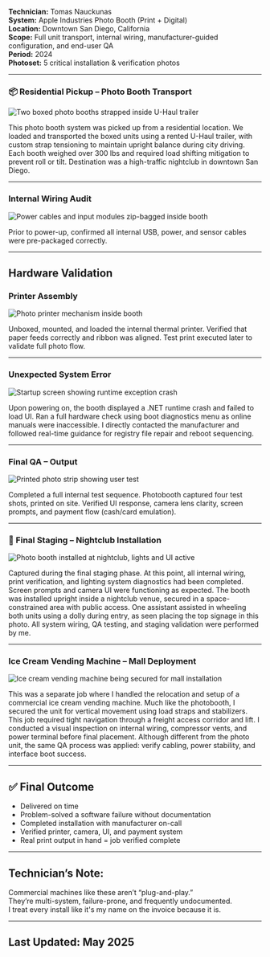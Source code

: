 **Technician:** Tomas Nauckunas  
**System:** Apple Industries Photo Booth (Print + Digital)  
**Location:** Downtown San Diego, California  
**Scope:** Full unit transport, internal wiring, manufacturer-guided configuration, and end-user QA  
**Period:** 2024  
**Photoset:** 5 critical installation & verification photos


---

### 📦 Residential Pickup – Photo Booth Transport  
![Two boxed photo booths strapped inside U-Haul trailer](https://github.com/tnauckunas/field-system-reinstall-log/blob/main/assets/vending_machines/images/1.%20Photo_booth_haul.jpg?raw=true)

This photo booth system was picked up from a residential location. We loaded and transported the boxed units using a rented U-Haul trailer, with custom strap tensioning to maintain upright balance during city driving. Each booth weighed over 300 lbs and required load shifting mitigation to prevent roll or tilt. Destination was a high-traffic nightclub in downtown San Diego.

---

### Internal Wiring Audit  
![Power cables and input modules zip-bagged inside booth](https://github.com/tnauckunas/field-system-reinstall-log/blob/main/assets/vending_machines/images/2.%20cable_bagged_wiring_preinstall.jpg?raw=true)

Prior to power-up, confirmed all internal USB, power, and sensor cables were pre-packaged correctly.

---

## Hardware Validation

### Printer Assembly  
![Photo printer mechanism inside booth](https://github.com/tnauckunas/field-system-reinstall-log/blob/main/assets/vending_machines/images/3.%20printer_mechanism_loaded.jpg?raw=true)

Unboxed, mounted, and loaded the internal thermal printer. Verified that paper feeds correctly and ribbon was aligned. Test print executed later to validate full photo flow.

---

### Unexpected System Error  
![Startup screen showing runtime exception crash](https://github.com/tnauckunas/field-system-reinstall-log/blob/main/assets/vending_machines/images/4.%20boot_error_runtime_exception.jpg?raw=true)

Upon powering on, the booth displayed a .NET runtime crash and failed to load UI. Ran a full hardware check using boot diagnostics menu as online manuals were inaccessible. I directly contacted the manufacturer and followed real-time guidance for registry file repair and reboot sequencing.

---

### Final QA – Output  
![Printed photo strip showing user test](https://github.com/tnauckunas/field-system-reinstall-log/blob/main/assets/vending_machines/images/5.%20test_print_pass.jpg?raw=true)

Completed a full internal test sequence. Photobooth captured four test shots, printed on site. Verified UI response, camera lens clarity, screen prompts, and payment flow (cash/card emulation).

---

### 🏁 Final Staging – Nightclub Installation  
![Photo booth installed at nightclub, lights and UI active](https://github.com/tnauckunas/field-system-reinstall-log/blob/main/assets/vending_machines/images/6.%20photo_booth_final_staging.jpg?raw=true)

Captured during the final staging phase. At this point, all internal wiring, print verification, and lighting system diagnostics had been completed. Screen prompts and camera UI were functioning as expected. The booth was installed upright inside a nightclub venue, secured in a space-constrained area with public access. One assistant assisted in wheeling both units using a dolly during entry, as seen placing the top signage in this photo. All system wiring, QA testing, and staging validation were performed by me.

---

### Ice Cream Vending Machine – Mall Deployment  
![Ice cream vending machine being secured for mall installation](https://github.com/tnauckunas/field-system-reinstall-log/blob/main/assets/vending_machines/images/7.%20ice_cream_machine_mall_deploy.jpg?raw=true)

This was a separate job where I handled the relocation and setup of a commercial ice cream vending machine. Much like the photobooth, I secured the unit for vertical movement using load straps and stabilizers. This job required tight navigation through a freight access corridor and lift. I conducted a visual inspection on internal wiring, compressor vents, and power terminal before final placement. Although different from the photo unit, the same QA process was applied: verify cabling, power stability, and interface boot success.

---

## ✅ Final Outcome

- Delivered on time  
- Problem-solved a software failure without documentation  
- Completed installation with manufacturer on-call  
- Verified printer, camera, UI, and payment system  
- Real print output in hand = job verified complete

---

## Technician’s Note:

Commercial machines like these aren’t “plug-and-play.”  
They’re multi-system, failure-prone, and frequently undocumented.  
I treat every install like it's my name on the invoice because it is.

---

## Last Updated: May 2025
